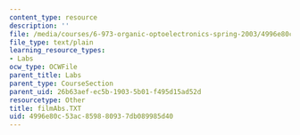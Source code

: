 ```yaml
---
content_type: resource
description: ''
file: /media/courses/6-973-organic-optoelectronics-spring-2003/4996e80c53ac859880937db089985d40_filmAbs.TXT
file_type: text/plain
learning_resource_types:
- Labs
ocw_type: OCWFile
parent_title: Labs
parent_type: CourseSection
parent_uid: 26b63aef-ec5b-1903-5b01-f495d15ad52d
resourcetype: Other
title: filmAbs.TXT
uid: 4996e80c-53ac-8598-8093-7db089985d40
---
```

